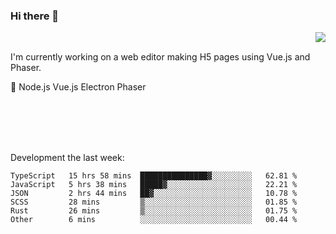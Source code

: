 ### Hi there 👋

<img align="right" src="https://github-readme-stats.vercel.app/api?username=jasonpanggo"/>

<br>
<p align="left">
I'm currently working on a web editor making H5 pages using Vue.js and Phaser.
</p>
<p align="left">
📖 Node.js Vue.js Electron Phaser
</p>
<br>
<br>
<br>
<br>

Development the last week:
<!--START_SECTION:waka-->

```text
TypeScript   15 hrs 58 mins  ███████████████▓░░░░░░░░░   62.81 %
JavaScript   5 hrs 38 mins   █████▓░░░░░░░░░░░░░░░░░░░   22.21 %
JSON         2 hrs 44 mins   ██▓░░░░░░░░░░░░░░░░░░░░░░   10.78 %
SCSS         28 mins         ▒░░░░░░░░░░░░░░░░░░░░░░░░   01.85 %
Rust         26 mins         ▒░░░░░░░░░░░░░░░░░░░░░░░░   01.75 %
Other        6 mins          ░░░░░░░░░░░░░░░░░░░░░░░░░   00.44 %
```

<!--END_SECTION:waka-->

<!--
**JASONPANGGO/jasonpanggo** is a ✨ _special_ ✨ repository because its `README.md` (this file) appears on your GitHub profile.

Here are some ideas to get you started:

- 🔭 I’m currently working on ...
- 🌱 I’m currently learning ...
- 👯 I’m looking to collaborate on ...
- 🤔 I’m looking for help with ...
- 💬 Ask me about ...
- 📫 How to reach me: ...
- 😄 Pronouns: ...
- ⚡ Fun fact: ...
-->
